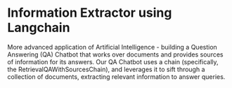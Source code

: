 # Information Extractor using Langchain
 More advanced application of Artificial Intelligence - building a Question Answering (QA) Chatbot that works over documents and provides sources of information for its answers. Our QA Chatbot uses a chain (specifically, the RetrievalQAWithSourcesChain), and leverages it to sift through a collection of documents, extracting relevant information to answer queries.
